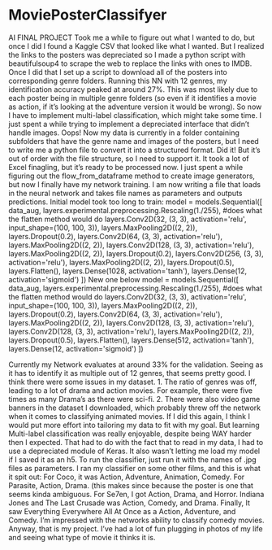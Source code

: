# MoviePosterClassifyer
AI FINAL PROJECT
Took me a while to figure out what I wanted to do, but once I did I found a Kaggle CSV that looked like what I wanted. But I realized the links to the posters was depreciated so I made a python script with beautifulsoup4 to scrape the web to replace the links with ones to IMDB.
Once I did that I set up a script to download all of the posters into corresponding genre folders.
Running this NN with 12 genres, my identification accuracy peaked at around 27%. This was most likely due to each poster being in multiple genre folders (so even if it identifies a movie as action, if it’s looking at the adventure version it would be wrong). So now I have to implement multi-label classification, which might take some time.
I just spent a while trying to implement a depreciated interface that didn’t handle images. Oops! Now my data is currently in a folder containing subfolders that have the genre name and images of the posters, but I need to write me a python file to convert it into a structured format.
Did it! But it’s out of order with the file structure, so I need to support it. It took a lot of Excel finagling, but it’s ready to be processed now.
I just spent a while figuring out the flow_from_dataframe method to create image generators, but now I finally have my network training.
I am now writing a file that loads in the neural network and takes file names as parameters and outputs predictions.
Initial model took too long to train:
model = models.Sequential([
    data_aug,
    layers.experimental.preprocessing.Rescaling(1./255), #does what the flatten method would do
    layers.Conv2D(32, (3, 3), activation='relu', input_shape=(100, 100, 3)),
    layers.MaxPooling2D((2, 2)),
    layers.Dropout(0.2),
    layers.Conv2D(64, (3, 3), activation='relu'),
    layers.MaxPooling2D((2, 2)),
    layers.Conv2D(128, (3, 3), activation='relu'),
    layers.MaxPooling2D((2, 2)),
    layers.Dropout(0.2),
    layers.Conv2D(256, (3, 3), activation='relu'),
    layers.MaxPooling2D((2, 2)),
    layers.Dropout(0.5),
    layers.Flatten(),
    layers.Dense(1028, activation='tanh'),
    layers.Dense(12, activation='sigmoid')
])
New one below
model = models.Sequential([
    data_aug,
    layers.experimental.preprocessing.Rescaling(1./255), #does what the flatten method would do
    layers.Conv2D(32, (3, 3), activation='relu', input_shape=(100, 100, 3)),
    layers.MaxPooling2D((2, 2)),
    layers.Dropout(0.2),
    layers.Conv2D(64, (3, 3), activation='relu'),
    layers.MaxPooling2D((2, 2)),
    layers.Conv2D(128, (3, 3), activation='relu'),
    layers.Conv2D(128, (3, 3), activation='relu'),
    layers.MaxPooling2D((2, 2)),
    layers.Dropout(0.5),
    layers.Flatten(),
    layers.Dense(512, activation='tanh'),
    layers.Dense(12, activation='sigmoid')
])

Currently my Network evaluates at around 33% for the validation. Seeing as it has to identify it as multiple out of 12 genres, that seems pretty good. I think there were some issues in my dataset. 1. The ratio of genres was off, leading to a lot of drama and action movies. For example, there were five times as many Drama’s as there were sci-fi. 2. There were also video game banners in the dataset I downloaded, which probably threw off the network when it comes to classifying animated movies. If I did this again, I think I would put more effort into tailoring my data to fit with my goal. But learning Multi-label classification was really enjoyable, despite being WAY harder then I expected. That had to do with the fact that to read in my data, I had to use a depreciated module of Keras. It also wasn’t letting me load my model if I saved it as an h5.
To run the classifier, just run it with the names of .jpg files as parameters. I ran my classifier on some other films, and this is what it spit out: For Coco, it was Action, Adventure, Animation, Comedy. For Parasite, Action, Drama. (this makes since because the poster is one that seems kinda ambiguous. For Se7en, I got Action, Drama, and Horror. Indiana Jones and The Last Crusade was Action, Comedy, and Drama. Finally, It saw Everything Everywhere All At Once as a Action, Adventure, and Comedy.  I’m impressed with the networks ability to classify comedy movies. Anyway, that is my project. I’ve had a lot of fun plugging in photos of my life and seeing what type of movie it thinks it is.

    
